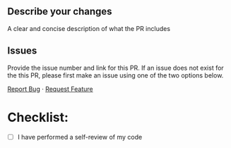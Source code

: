 ## Describe your changes
A clear and concise description of what the PR includes


## Issues

Provide the issue number and link for this PR. If an issue does not exist for the this PR, please first make an issue using one of the two options below.

<a href="https://github.com/thomasdkv/NudgEd/issues/new?template=bug_report.md">Report Bug</a>
&middot;
<a href="https://github.com/thomasdkv/NudgEd/issues/new?template=feature_request.md">Request Feature</a>


# Checklist:

- [ ] I have performed a self-review of my code